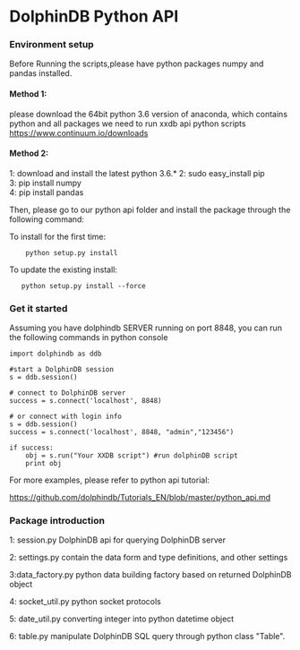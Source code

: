 # DolphinDB Python API


### Environment setup

Before Running the scripts,please have python packages numpy and pandas installed.

#### Method 1:
please download the 64bit python 3.6 version of anaconda, which contains python and all packages we need to run xxdb api python scripts
https://www.continuum.io/downloads


#### Method 2:
1: download and install the latest python 3.6.*
2: sudo easy_install pip  
3: pip install numpy  
4: pip install pandas  


Then, please go to our python api folder and install the package through the following command:

To install for the first time:
```
    python setup.py install
```
To update the existing install:
```   
   python setup.py install --force
```

### Get it started

Assuming you have dolphindb SERVER running on port 8848, you can run the following commands in python console

```
import dolphindb as ddb
    
#start a DolphinDB session
s = ddb.session() 
    
# connect to DolphinDB server
success = s.connect('localhost', 8848)
    
# or connect with login info
s = ddb.session() 
success = s.connect('localhost', 8848, "admin","123456") 
    
if success:
    obj = s.run("Your XXDB script") #run dolphinDB script
    print obj
```

For more examples, please refer to python api tutorial:

https://github.com/dolphindb/Tutorials_EN/blob/master/python_api.md

###  Package introduction

1: session.py 
DolphinDB api for querying DolphinDB server

2: settings.py
contain the data form and type definitions, and other settings

3:data_factory.py
python data building factory based on returned DolphinDB object

4: socket_util.py
python socket protocols

5: date_util.py
converting integer into python datetime object

6: table.py
manipulate DolphinDB SQL query through python class "Table".
